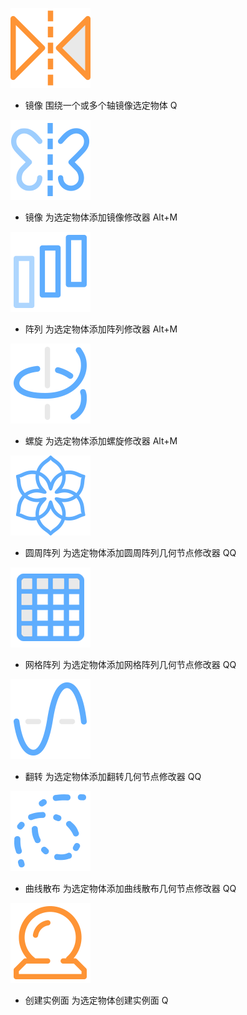![镜像](./res/物体镜像.png ':size=128x128')

+ 镜像
  围绕一个或多个轴镜像选定物体  Q

![镜像](./res/镜像.png ':size=128x128')

+ 镜像
  为选定物体添加镜像修改器  Alt+M

![阵列](./res/阵列.png ':size=128x128')

+ 阵列
  为选定物体添加阵列修改器  Alt+M

![螺旋](./res/螺旋.png ':size=128x128')

+ 螺旋
  为选定物体添加螺旋修改器  Alt+M

![圆周阵列](./res/圆周阵列.png ':size=128x128')

+ 圆周阵列
  为选定物体添加圆周阵列几何节点修改器  QQ

![网格阵列](./res/网格阵列.png ':size=128x128')

+ 网格阵列
  为选定物体添加网格阵列几何节点修改器  QQ

![翻转](./res/翻转.png ':size=128x128')

+ 翻转
  为选定物体添加翻转几何节点修改器  QQ

![曲线散布](./res/曲线散布.png ':size=128x128')

+ 曲线散布
  为选定物体添加曲线散布几何节点修改器  QQ

![创建实例面](./res/创建实例面.png ':size=128x128')

+ 创建实例面
  为选定物体创建实例面  Q

